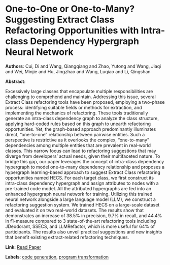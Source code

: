# One-to-One or One-to-Many? Suggesting Extract Class Refactoring Opportunities with Intra-class Dependency Hypergraph Neural Network

**Authors**: Cui, Di and Wang, Qiangqiang and Zhao, Yutong and Wang, Jiaqi and Wei, Minjie and Hu, Jingzhao and Wang, Luqiao and Li, Qingshan

**Abstract**:

Excessively large classes that encapsulate multiple responsibilities are challenging to comprehend and maintain. Addressing this issue, several Extract Class refactoring tools have been proposed, employing a two-phase process: identifying suitable fields or methods for extraction, and implementing the mechanics of refactoring. These tools traditionally generate an intra-class dependency graph to analyze the class structure, applying hard-coded rules based on this graph to unearth refactoring opportunities. Yet, the graph-based approach predominantly illuminates direct, “one-to-one” relationship between pairwise entities. Such a perspective is restrictive as it overlooks the complex, “one-to-many” dependencies among multiple entities that are prevalent in real-world classes. This narrow focus can lead to refactoring suggestions that may diverge from developers’ actual needs, given their multifaceted nature. To bridge this gap, our paper leverages the concept of intra-class dependency hypergraph to model one-to-many dependency relationship and proposes a hypergraph learning-based approach to suggest Extract Class refactoring opportunities named HECS. For each target class, we first construct its intra-class dependency hypergraph and assign attributes to nodes with a pre-trained code model. All the attributed hypergraphs are fed into an enhanced hypergraph neural network for training. Utilizing this trained neural network alongside a large language model (LLM), we construct a refactoring suggestion system. We trained HECS on a large-scale dataset and evaluated it on two real-world datasets. The results show that demonstrates an increase of 38.5\% in precision, 9.7\% in recall, and 44.4\% in f1-measure compared to 3 state-of-the-art refactoring tools including JDeodorant, SSECS, and LLMRefactor, which is more useful for 64\% of participants. The results also unveil practical suggestions and new insights that benefit existing extract-related refactoring techniques.

**Link**: [Read Paper](https://doi.org/10.1145/3650212.3680379)

**Labels**: [code generation](../../labels/code_generation.md), [program transformation](../../labels/program_transformation.md)
